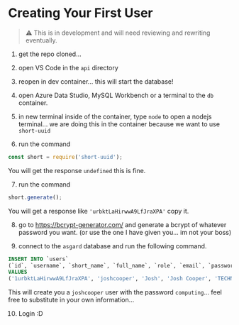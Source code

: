# Creating Your First User

> :warning: This is in development and will need reviewing and rewriting eventually.


1. get the repo cloned...

2. open VS Code in the `api` directory

3. reopen in dev container... this will start the database!

4. open Azure Data Studio, MySQL Workbench or a terminal to the `db` container.

5. in new terminal inside of the container, type `node` to open a nodejs terminal... we are doing this in the container because we want to use `short-uuid`

6. run the command 
```ts 
const short = require('short-uuid');
```
You will get the response `undefined` this is fine.

7. run the command
```ts
short.generate();
```
You will get a response like `'urbktLaHirwwA9LfJraXPA'` copy it.

8. go to https://bcrypt-generator.com/ and generate a bcrypt of whatever password you want. (or use the one I have given you... im not your boss)

9. connect to the `asgard` database and run the following command.

```sql
INSERT INTO `users` 
(`id`, `username`, `short_name`, `full_name`, `role`, `email`, `password`, `creation_date`, `reset_token`, `reset_token_expiry`, `profile_picture_url`, `is_deleted`, `initials`) 
VALUES 
('1urbktLaHirwwA9LfJraXPA', 'joshcooper', 'Josh', 'Josh Cooper', 'TECHNICIAN', 'joshcooper@lincoln.ac.uk', '$2a$12$l5YP7j9UcVujD9NBzfwlk.j9f85A4Kigml24K2mhZpka2STgjZmOa', NOW(), NULL, NULL, NULL, 0, 'JC');
```

This will create you a `joshcooper` user with the password `computing`... feel free to substitute in your own information...

10. Login :D
